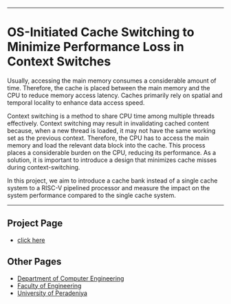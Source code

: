 ___
# OS-Initiated Cache Switching to Minimize Performance Loss in Context Switches
Usually, accessing the main memory consumes a considerable amount of time. Therefore, the cache is placed between the main memory and the CPU to reduce memory access latency. Caches primarily rely on spatial and temporal locality to enhance data access speed.

Context switching is a method to share CPU time among multiple threads effectively. Context switching may result in invalidating cached content because, when a new thread is loaded, it may not have the same working set as the previous context. Therefore, the CPU has to access the main memory and load the relevant data block into the cache. This process places a considerable burden on the CPU, reducing its performance. As a solution, it is important to introduce a design that minimizes cache misses during context-switching.

In this project, we aim to introduce a cache bank instead of a single cache system to a RISC-V pipelined processor and measure the impact on the system performance compared to the single cache system. 


___



## Project Page
- [click here](https://cepdnaclk.github.io/e17-4yp-os-initiated-cache-switching-to-minimize-performance-loss-in-context-switches/)

## Other Pages
- [Department of Computer Engineering](http://www.ce.pdn.ac.lk/)
- [Faculty of Engineering](https://eng.pdn.ac.lk)
- [University of Peradeniya](https://www.pdn.ac.lk)


